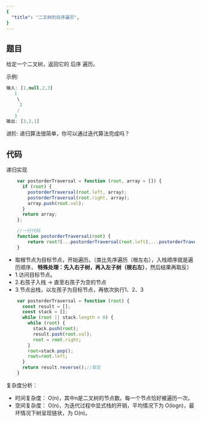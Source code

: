 ```yaml
---
{
  "title": "二叉树的后序遍历",
}
---
```



## 题目

给定一个二叉树，返回它的 后序 遍历。

 示例:
```js
输入: [1,null,2,3]  
   1
    \
     2
    /
   3 
输出: [3,2,1]
```

进阶: 递归算法很简单，你可以通过迭代算法完成吗？

## 代码

递归实现

```js
    var postorderTraversal = function (root, array = []) {
      if (root) {
        postorderTraversal(root.left, array);
        postorderTraversal(root.right, array);
        array.push(root.val);
      }
      return array;
    };
```
```js
    //一行代码
    function postorderTraversal(root) {
        return root?[...postorderTraversal(root.left),...postorderTraversal(root.right),root.value]:[];
    }
```

- 取根节点为目标节点，开始遍历。（类比先序遍历（根左右），入栈顺序就是遍历顺序， **特殊处理：先入右子树，再入左子树（根右左）**，然后结果再取反）
- 1.访问目标节点。
- 2.右孩子入栈 -> 直至右孩子为空的节点
- 3.节点出栈，以左孩子为目标节点，再依次执行1、2、3

```js
    var postorderTraversal = function (root) {
      const result = [];
      const stack = [];
      while (root || stack.length > 0) {
        while (root) {
          stack.push(root);
          result.push(root.val);
          root = root.right;
        }
        root=stack.pop();
        root=root.left;
      }
      return result.reverse();//取反
    }
```
复杂度分析：
- 时间复杂度： O(n)，其中n是二叉树的节点数。每一个节点恰好被遍历一次。
- 空间复杂度： O(n)，为迭代过程中显式栈的开销，平均情况下为 O(logn)，最坏情况下树呈现链状，为 O(n)。
